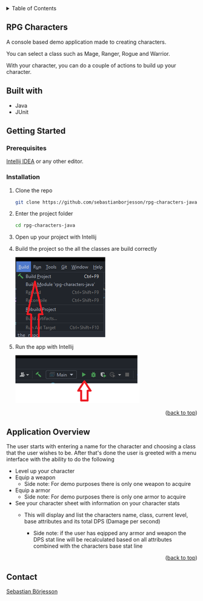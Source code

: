 <details>
  <summary>Table of Contents</summary>
  <ol>
    <li>
      <a href="#about-the-project">Rpg-characters</a>
      <ul>
        <li><a href="#built-with">Built With</a></li>
      </ul>
    </li>
    <li>
      <a href="#getting-started">Getting Started</a>
      <ul>
        <li><a href="#prerequisites">Prerequisites</a></li>
        <li><a href="#installation">Installation</a></li>
      </ul>
    </li>
    <li><a href="#app-overview">App Overview</a></li>
    <li><a href="#contact">Contact</a></li>
  </ol>
</details>

## RPG Characters

A console based demo application made to creating characters. 

You can select a class such as Mage, Ranger, Rogue and Warrior. 

With your character, you can do a couple of actions to build up your character.

## Built with

- Java
- JUnit

## Getting Started

### Prerequisites

[Intellij IDEA](https://www.jetbrains.com/idea/) or any other editor.



### Installation

1. Clone the repo
    ```sh
    git clone https://github.com/sebastianborjesson/rpg-characters-java.git
    ```
2. Enter the project folder
    ```sh
    cd rpg-characters-java
    ```
   
3. Open up your project with Intellij


4. Build the project so the all the classes are build correctly

   ![img.png](img.png)


5. Run the app with Intellij

   ![img_1.png](img_1.png)

<p align="right">(<a href="#top">back to top</a>)</p>

## Application Overview

The user starts with entering a name for the character and choosing a class that the user wishes to be. 
After that's done the user is greeted with a menu interface with the ability to do the following

* Level up your character
* Equip a weapon
  * Side note: For demo purposes there is only one weapon to acquire
* Equip a armor
  * Side note: For demo purposes there is only one armor to acquire
* See your character sheet with information on your character stats
  * This will display and list the characters name, class, current level, base attributes and its total DPS (Damage per second)
    
    * Side note: if the user has eqipped any armor and weapon the DPS stat line will be recalculated based on
    all attributes combined with the characters base stat line

<p align="right">(<a href="#top">back to top</a>)</p>

## Contact

[Sebastian Börjesson](https://github.com/sebastianborjesson)
